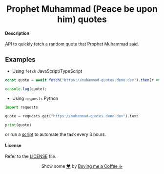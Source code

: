 <h1 align="center">Prophet Muhammad (Peace be upon him) quotes</h1>

#### Description
API to quickly fetch a random quote that Prophet Muhammad said.

## Examples

- Using `fetch` JavaScript/TypeScript
```js
const quote = await fetch("https://muhammad-quotes.deno.dev").then(r => r.text());

console.log(quote);
```

- Using `requests` Python
```py
import requests

quote = requests.get("https://muhammad-quotes.deno.dev").text

print(quote)
```

or run a [script](https://gist.github.com/abdulrahman1s/1d2abde29da68715d5f498b8c0505168) to automate the task every 3 hours.

#### License
Refer to the [LICENSE](LICENSE) file.

<div align="center">
    Show some <a href="https://quran.com/en/saba/39">❤️</a> by <a href="https://ko-fi.com/abdulrahman1s">Buying me a Coffee ☕</a>
</div>
